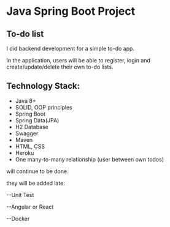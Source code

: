 <h1 class="code-line" data-line-start=0 data-line-end=1 ><a id="Java_Bootcamp_Graduation_Project_0"></a>Java Spring Boot Project</h1>
<h2 class="code-line" data-line-start=1 data-line-end=2 ><a id="Todo_list_1"></a>To-do list</h2>
<p class="has-line-data" data-line-start="3" data-line-end="4">I did backend development for a simple to-do app.</p>
<p class="has-line-data" data-line-start="5" data-line-end="6">In the application, users will be able to register, login and create/update/delete their own to-do lists.</p>
<h2 class="code-line" data-line-start=7 data-line-end=8 ><a id="Technology_Stack_7"></a>Technology Stack:</h2>
<ul>
<li class="has-line-data" data-line-start="9" data-line-end="10">Java 8+</li>
<li class="has-line-data" data-line-start="10" data-line-end="11">SOLID, OOP principles</li>
<li class="has-line-data" data-line-start="11" data-line-end="12">Spring Boot</li>
<li class="has-line-data" data-line-start="12" data-line-end="13">Spring Data(JPA)</li>
<li class="has-line-data" data-line-start="13" data-line-end="14">H2 Database</li>
<li class="has-line-data" data-line-start="14" data-line-end="15">Swagger</li>
<li class="has-line-data" data-line-start="15" data-line-end="16">Maven</li>
<li class="has-line-data" data-line-start="16" data-line-end="17">HTML, CSS</li>
  <li class="has-line-data" data-line-start="16" data-line-end="17">Heroku</li>
<li class="has-line-data" data-line-start="18" data-line-end="19">One many-to-many relationship (user between own todos)</li>
</ul>




<p class="has-line-data" data-line-start="3" data-line-end="4">will continue to be done.</p>

<p class="has-line-data" data-line-start="3" data-line-end="4">they will be added late: </p>
<p class="has-line-data" data-line-start="3" data-line-end="4">--Unit Test </p>
<p class="has-line-data" data-line-start="3" data-line-end="4">--Angular or React </p>
<p class="has-line-data" data-line-start="3" data-line-end="4">--Docker </p>

